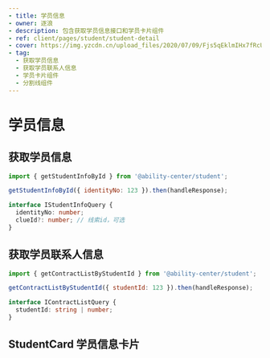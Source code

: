 ```yaml
---
- title: 学员信息
- owner: 逐浪
- description: 包含获取学员信息接口和学员卡片组件
- ref: client/pages/student/student-detail
- cover: https://img.yzcdn.cn/upload_files/2020/07/09/Fjs5qEklmIHx7fRcU06InIeg7u53.png
- tag:
  - 获取学员信息
  - 获取学员联系人信息
  - 学员卡片组件
  - 分割线组件
---
```


# 学员信息

## 获取学员信息

```javascript
import { getStudentInfoById } from '@ability-center/student';

getStudentInfoById({ identityNo: 123 }).then(handleResponse);
```

```typescript
interface IStudentInfoQuery {
  identityNo: number;
  clueId?: number; // 线索id，可选
}
```

## 获取学员联系人信息
```javascript
import { getContractListByStudentId } from '@ability-center/student';

getContractListByStudentId({ studentId: 123 }).then(handleResponse);
```

```typescript
interface IContractListQuery {
  studentId: string | number;
}
```

## StudentCard 学员信息卡片